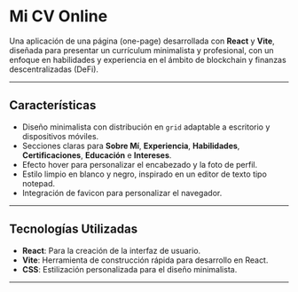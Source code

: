 # **Mi CV Online**

Una aplicación de una página (one-page) desarrollada con **React** y **Vite**, diseñada para presentar un currículum minimalista y profesional, con un enfoque en habilidades y experiencia en el ámbito de blockchain y finanzas descentralizadas (DeFi).  

---

## **Características**

- Diseño minimalista con distribución en `grid` adaptable a escritorio y dispositivos móviles.
- Secciones claras para **Sobre Mí**, **Experiencia**, **Habilidades**, **Certificaciones**, **Educación** e **Intereses**.
- Efecto hover para personalizar el encabezado y la foto de perfil.
- Estilo limpio en blanco y negro, inspirado en un editor de texto tipo notepad.
- Integración de favicon para personalizar el navegador.  

---

## **Tecnologías Utilizadas**

- **React**: Para la creación de la interfaz de usuario.  
- **Vite**: Herramienta de construcción rápida para desarrollo en React.  
- **CSS**: Estilización personalizada para el diseño minimalista.  

---


